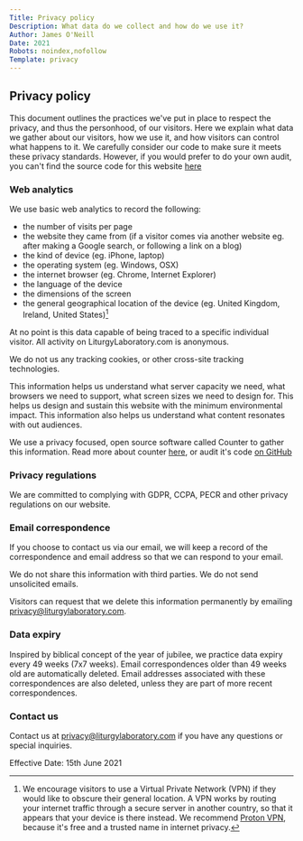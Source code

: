 ```yaml
---
Title: Privacy policy
Description: What data do we collect and how do we use it?
Author: James O'Neill
Date: 2021
Robots: noindex,nofollow
Template: privacy
---
```


## Privacy policy

This document outlines the practices we've put in place to respect the privacy, and thus the personhood, of our visitors. Here we explain what data we gather about our visitors, how we use it, and how visitors can control what happens to it. We carefully consider our code to make sure it meets these privacy standards. However, if you would prefer to do your own audit, you can't find the source code for this website [here](https://github.com/thejamesone/LiturgyLaboratory)

### Web analytics

We use basic web analytics to record the following: 
- the number of visits per page
- the website they came from (if a visitor comes via another website eg. after making a Google search, or following a link on a blog) 
- the kind of device (eg. iPhone, laptop)
- the operating system (eg. Windows, OSX)
- the internet browser (eg. Chrome, Internet Explorer)
- the language of the device
- the dimensions of the screen
- the general geographical location of the device (eg. United Kingdom, Ireland, United States)[^1]

At no point is this data capable of being traced to a specific individual visitor. All activity on LiturgyLaboratory.com is anonymous. 

We do not us any tracking cookies, or other cross-site tracking technologies. 

This information helps us understand what server capacity we need, what browsers we need to support, what screen sizes we need to design for. This helps us design and sustain this website with the minimum environmental impact. This information also helps us understand what content resonates with out audiences. 

We use a privacy focused, open source software called Counter to gather this information. Read more about counter [here](https://counter.dev/), or audit it's code [on GitHub](https://github.com/ihucos/counter.dev)

[^1]:We encourage visitors to use a Virtual Private Network (VPN) if they would like to obscure their general location. A VPN works by routing your internet traffic through a secure server in another country, so that it appears that your device is there instead. We recommend [Proton VPN](https://protonvpn.com/), because it's free and a trusted name in internet privacy.

### Privacy regulations

We are committed to complying with GDPR, CCPA, PECR and other privacy regulations on our website. 

### Email correspondence

If you choose to contact us via our email, we will keep a record of the correspondence and email address so that we can respond to your email. 

We do not share this information with third parties. We do not send unsolicited emails. 

Visitors can request that we delete this information permanently by emailing [privacy@liturgylaboratory.com](mailto:privacy@liturgylaboratorty.com).

### Data expiry

Inspired by biblical concept of the year of jubilee, we practice data expiry every 49 weeks (7x7 weeks). Email correspondences older than 49 weeks old are automatically deleted. Email addresses associated with these correspondences are also deleted, unless they are part of more recent correspondences. 

### Contact us

Contact us at [privacy@liturgylaboratory.com](mailto:privacy@liturgylaboratorty.com) if you have any questions or special inquiries.

Effective Date: 15th June 2021
